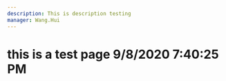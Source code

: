 ```yaml
---
description: This is description testing
manager: Wang.Hui
---
```

# this is a test page 9/8/2020 7:40:25 PM